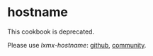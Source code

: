 # hostname

This cookbook is deprecated.

Please use *lxmx-hostname*: [github](https://github.com/lxmx/chef-hostname), [community](http://community.opscode.com/cookbooks/lxmx-hostname).
